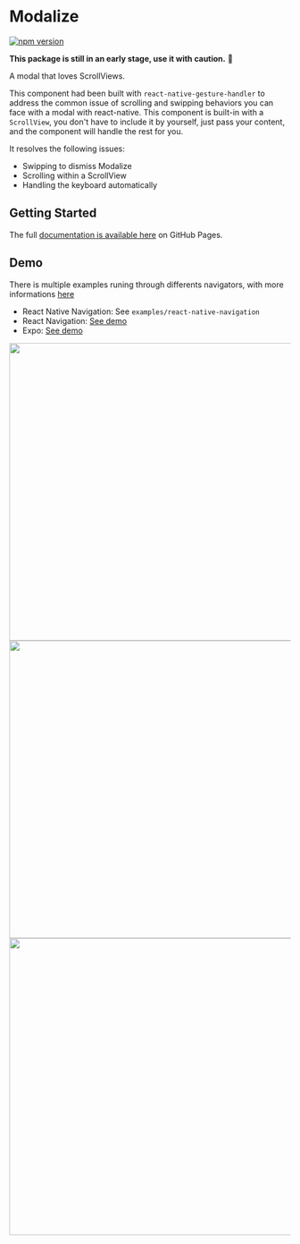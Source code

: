 # Modalize

[![npm version](https://badge.fury.io/js/react-native-modalize.svg)](https://badge.fury.io/js/react-native-modalize)

**This package is still in an early stage, use it with caution.** 🖖

A modal that loves ScrollViews.

This component had been built with `react-native-gesture-handler` to address the common issue of scrolling and swipping behaviors you can face with a modal with react-native. This component is built-in with a `ScrollView`, you don't have to include it by yourself, just pass your content, and the component will handle the rest for you.

It resolves the following issues:

- Swipping to dismiss Modalize
- Scrolling within a ScrollView
- Handling the keyboard automatically

## Getting Started

The full [documentation is available here](https://jeremybarbet.github.io/react-native-modalize) on GitHub Pages.

## Demo

There is multiple examples runing through differents navigators, with more informations [here](https://jeremybarbet.github.io/react-native-modalize/#/EXAMPLES.md)

- React Native Navigation: See `examples/react-native-navigation`
- React Navigation: [See demo](https://expo.io/@jeremdsgn/modalize-react-navigation)
- Expo: [See demo](https://expo.io/@jeremdsgn/modalize-expo)

<p align="left">
  <img src="https://user-images.githubusercontent.com/937328/48359862-ca19bc80-e695-11e8-9e66-6ed182f3dd87.gif" height="532" />
  <img src="https://user-images.githubusercontent.com/937328/48358611-07307f80-e693-11e8-852d-a14200005b30.gif" height="532" />
  <img src="https://user-images.githubusercontent.com/937328/48358629-0dbef700-e693-11e8-8281-f86e280db7ac.gif" height="531" />
</p>
